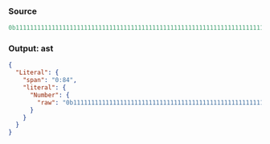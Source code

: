 ### Source
```js parse:expr
0b1111111111111111111111111111111111111111111111111111111111111111111111111111111111
```

### Output: ast
```json
{
  "Literal": {
    "span": "0:84",
    "literal": {
      "Number": {
        "raw": "0b1111111111111111111111111111111111111111111111111111111111111111111111111111111111"
      }
    }
  }
}
```
